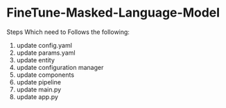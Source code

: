 # FineTune-Masked-Language-Model

Steps Which need to Follows the following:

1. update config.yaml
2. update params.yaml
3. update entity
4. update configuration manager
5. update components
6. update pipeline
7. update main.py
8. update app.py

